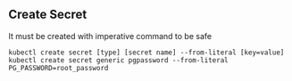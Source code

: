 ## Create Secret

It must be created with imperative command to be safe

```shell script
kubectl create secret [type] [secret name] --from-literal [key=value]
kubectl create secret generic pgpassword --from-literal PG_PASSWORD=root_password
```
